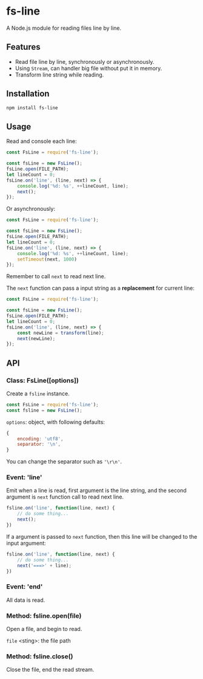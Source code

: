 # fs-line
A Node.js module for reading files line by line.

## Features
- Read file line by line, synchronously or asynchronously.
- Using `Stream`, can handler big file without put it in memory.
- Transform line string while reading.

## Installation
```sh
npm install fs-line
```

## Usage
Read and console each line:
```javascript
const FsLine = require('fs-line');

const fsLine = new FsLine();
fsLine.open(FILE_PATH);
let lineCount = 0;
fsLine.on('line', (line, next) => {
    console.log('%d: %s', ++lineCount, line);
    next();
});
```
Or asynchronously:
```javascript
const FsLine = require('fs-line');

const fsLine = new FsLine();
fsLine.open(FILE_PATH);
let lineCount = 0;
fsLine.on('line', (line, next) => {
    console.log('%d: %s', ++lineCount, line);
    setTimeout(next, 1000)
});
```
Remember to call `next` to read next line.

The `next` function can pass a input string as a **replacement** for current line:
```javascript
const FsLine = require('fs-line');

const fsLine = new FsLine();
fsLine.open(FILE_PATH);
let lineCount = 0;
fsLine.on('line', (line, next) => {
    const newLine = transform(line);
    next(newLine);
});
```

## API

### Class: FsLine([options])
Create a `fsline` instance.
```javascript
const FsLine = require('fs-line');
const fsline = new FsLine();
```

`options`: object, with following defaults:
```javascript
{
    encoding: 'utf8',
    separator: '\n',
}
```
You can change the separator such as `'\r\n'`.

### Event: 'line'
Emit when a line is read, first argument is the line string, and the second argument is `next` function call to read next line.
```javascript
fsline.on('line', function(line, next) {
    // do some thing...
    next();
})
```
If a argument is passed to `next` function, then this line will be changed to the input argument:
```javascript
fsline.on('line', function(line, next) {
    // do some thing...
    next('===>' + line);
})
```

### Event: 'end'
All data is read.

### Method: fsline.open(file)
Open a file, and begin to read.

`file` \<sting>: the file path

### Method: fsline.close()
Close the file, end the read stream.
